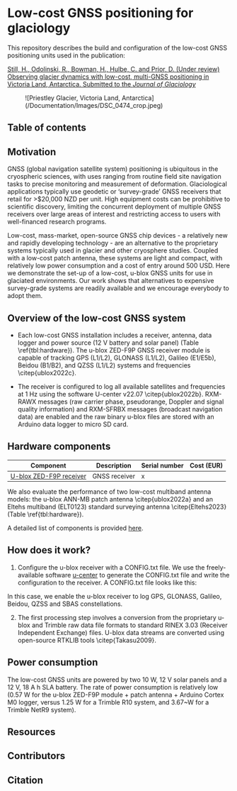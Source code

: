 # Low-cost GNSS positioning for glaciology

This repository describes the build and configuration of the low-cost GNSS positioning units used in the publication:

[Still, H., Odolinski, R., Bowman, H., Hulbe, C. and Prior, D. (Under review) Observing glacier dynamics with low-cost, multi-GNSS positioning in Victoria Land, Antarctica. Submitted to the _Journal of Glaciology_](https://drive.google.com/file/d/1XmEQSZw7YCs4UeDsx9XjOYceR0UcZ_Ou/view?usp=drive_link)


<figure>
![Priestley Glacier, Victoria Land, Antarctica](/Documentation/Images/DSC_0474_crop.jpeg)
</figure>

## Table of contents

## Motivation

GNSS (global navigation satellite system) positioning is ubiquitous in the cryospheric sciences, with uses ranging from routine field site navigation tasks to precise monitoring and measurement of deformation. Glaciological applications typically use geodetic or ‘survey-grade’ GNSS receivers that retail for >$20,000 NZD per unit. High equipment costs can be prohibitive to scientific discovery, limiting the concurrent deployment of multiple GNSS receivers over large areas of interest and restricting access to users with well-financed research programs.


 Low-cost, mass-market, open-source GNSS chip devices - a relatively new and rapidly developing technology - are an alternative to the proprietary systems typically used in glacier and other cryosphere studies. Coupled with a low-cost patch antenna, these systems are light and compact, with relatively low power consumption and a cost of entry around 500 USD.  Here we demonstrate the set-up of a low-cost, u-blox GNSS units for use in glaciated environments. Our work shows that alternatives to expensive survey-grade systems are readily available and we encourage everybody to adopt them.   

## Overview of the low-cost GNSS system

- Each low-cost GNSS installation includes a receiver, antenna, data logger and power source (12 V battery and solar panel) (Table \ref{tbl:hardware}). The u-blox ZED-F9P GNSS receiver module is capable of tracking GPS (L1/L2), GLONASS (L1/L2), Galileo (E1/E5b), Beidou (B1/B2), and QZSS (L1/L2) systems and frequencies \citep{ublox2022c}. 

- The receiver is configured to log all available satellites and frequencies at 1 Hz using the software U-center v22.07 \citep{ublox2022b}.  RXM-RAWX messages (raw carrier phase, pseudorange, Doppler and signal quality information) and RXM-SFRBX messages (broadcast navigation data) are enabled and the raw binary u-blox files are stored with an Arduino data logger to micro SD card. 


## Hardware components


| Component                                                                                | Description        | Serial number     | Cost (EUR)  |
|------------------------------------------------------------------------------------------|--------------------|-------------------|-------------|
| [U-blox ZED-F9P receiver](/Documentation/Manuals/ZED-F9P-04B_DataSheet_UBX-21044850.pdf) | GNSS receiver      |  x                |             |


We also evaluate the performance of two low-cost multiband antenna models:  the u-blox ANN-MB patch antenna \citep{ublox2022a} and an Eltehs multiband (ELT0123) standard surveying antenna \citep{Eltehs2023} (Table \ref{tbl:hardware}). 

A detailed list of components is provided [here](/Hardware). 


## How does it work?

1. Configure the u-blox receiver with a CONFIG.txt file. We use the freely-available software [u-center](https://www.u-blox.com/en/product/u-center) to generate the CONFIG.txt file and write the configuration to the receiver. A CONFIG.txt file looks like this:

In this case, we enable the u-blox receiver to log GPS, GLONASS, Galileo, Beidou, QZSS and SBAS constellations. 


2. The first processing step involves a conversion from the proprietary u-blox and Trimble raw data file formats to standard RINEX 3.03 (Receiver Independent Exchange) files. U-blox data streams are converted using open-source RTKLIB tools \citep{Takasu2009}. 


## Power consumption

The low-cost GNSS units are powered by two 10 W, 12 V solar panels and a 12 V, 18 A h SLA battery. The rate of power consumption is relatively low (0.57 W for the u-blox ZED-F9P module + patch antenna + Arduino Cortex M0 logger, versus 1.25 W for a Trimble R10 system, and 3.67~W for a Trimble NetR9 system).

## Resources


## Contributors


## Citation



